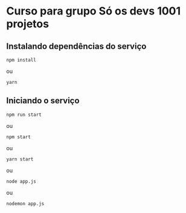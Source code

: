 # Curso para grupo Só os devs 1001 projetos

## Instalando dependências do serviço

```
npm install
```

ou

```
yarn
```

## Iniciando o serviço

```
npm run start
```

ou

```
npm start
```

ou

```
yarn start
```

ou

```
node app.js
```

ou

```
nodemon app.js
```
